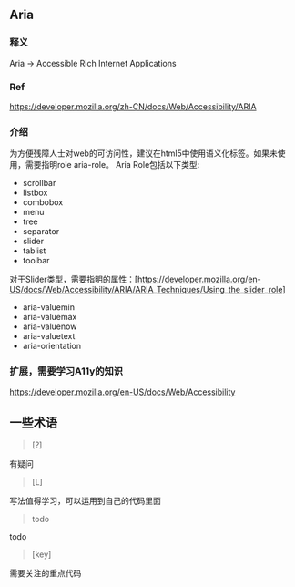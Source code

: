## Aria
### 释义
Aria -> Accessible Rich Internet Applications
### Ref
https://developer.mozilla.org/zh-CN/docs/Web/Accessibility/ARIA
### 介绍
为方便残障人士对web的可访问性，建议在html5中使用语义化标签。如果未使用，需要指明role aria-role。
Aria Role包括以下类型:

* scrollbar
* listbox
* combobox
* menu
* tree
* separator
* slider
* tablist
* toolbar

对于Slider类型，需要指明的属性：[https://developer.mozilla.org/en-US/docs/Web/Accessibility/ARIA/ARIA_Techniques/Using_the_slider_role]
* aria-valuemin
* aria-valuemax
* aria-valuenow
* aria-valuetext
* aria-orientation

### 扩展，需要学习A11y的知识 
https://developer.mozilla.org/en-US/docs/Web/Accessibility


## 一些术语
> [?]

有疑问

> [L]

写法值得学习，可以运用到自己的代码里面

> todo

todo

> [key]

需要关注的重点代码

